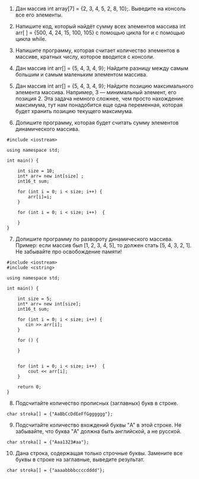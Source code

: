 1) Дан массив int array[7] = {2, 3, 4, 5, 2, 8, 10};. Выведите на консоль все его элементы.

2) Напишите код, который найдёт сумму всех элементов массива int arr[ ] = {500, 4, 24, 15, 100, 105} с помощью цикла for и с помощью цикла while.

3) Напишите программу, которая считает количество элементов в массиве, кратных числу, которое вводится с консоли.

4) Дан массив int arr[] = {5, 4, 3, 4, 9};
	Найдите разницу между самым большим и самым маленьким элементом массива.

5) Дан массив int arr[] = {5, 4, 3, 4, 9};
Найдите позицию максимального элемента массива.
Например, 3 — минимальный элемент, его позиция 2. Эта задача немного сложнее, чем просто нахождение максимума, тут нам понадобится еще одна переменная, которая будет хранить позицию текущего максимума.

6) Допишите программу, которая будет считать сумму элементов динамического массива.
```
#include <iostream>

using namespace std;

int main() {
    
    int size = 10;
    int* arr= new int[size] ;
    int16_t sum;
    
    for (int i = 0; i < size; i++) {
        arr[i]=i;
    }
    
    for (int i = 0; i < size; i++)  {
	
    }
}

```
7) Допишите программу по развороту динамического массива.
Пример: если массив был [1, 2, 3, 4, 5], то должен стать [5, 4, 3, 2, 1]. Не забывайте про освобождение памяти!
```
#include <iostream>
#include <cstring>

using namespace std;

int main() {
    
    int size = 5; 
    int* arr= new int[size];
    int16_t sum;
    
    for (int i = 0; i < size; i++) {
       cin >> arr[i];
    }
    
    for () {

    }
    

    for (int i = 0; i < size; i++)  {
        cout << arr[i];
    }

    return 0;
}

```
8) Подсчитайте количество прописных (заглавных) букв в строке.
```
char stroka[] = {"AaBbCcDdEeFfGgggggg"};
```
 
9) Подсчитайте количество вхождений буквы "A" в этой строке. Не забывайте, что буква "A" должна быть английской, а не русской.
```
char stroka[] = {"Aaa1323#aa"};
```
10) Дана строка, содержащая только строчные буквы. Замените все буквы в строке на заглавные, выведите результат.
```
char stroka[] = {"aaaabbbbccccdddd"};
```

